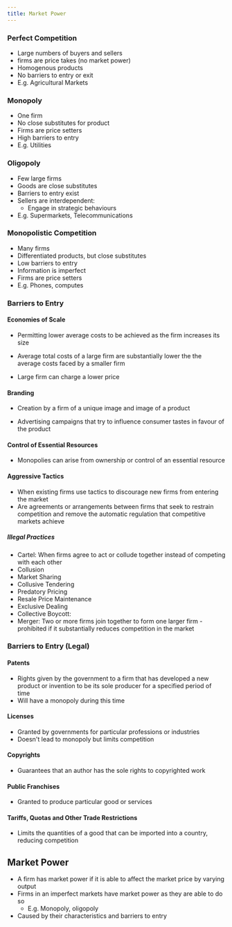 ```yaml
---
title: Market Power
---
```


### Perfect Competition
- Large numbers of buyers and sellers
- firms are price takes (no market power)
- Homogenous products
- No barriers to entry or exit
- E.g. Agricultural Markets

### Monopoly
- One firm
- No close substitutes for product
- Firms are price setters
- High barriers to entry
- E.g. Utilities

### Oligopoly
- Few large firms
- Goods are close substitutes
- Barriers to entry exist
- Sellers are interdependent:
	- Engage in strategic behaviours
- E.g. Supermarkets, Telecommunications

### Monopolistic Competition
- Many firms
- Differentiated products, but close substitutes
- Low barriers to entry
- Information is imperfect
- Firms are price setters
- E.g. Phones, computes


### Barriers to Entry
#### Economies of Scale
- Permitting lower average costs to be achieved as the firm increases its size
  
- Average total costs of a large firm are substantially lower the the average costs faced by a smaller firm
- Large firm can charge a lower price

#### Branding
- Creation by a firm of a unique image and image of a product
  
- Advertising campaigns that try to influence consumer tastes in favour of the product

#### Control of Essential Resources
- Monopolies can arise from ownership or control of an essential resource

#### Aggressive Tactics
- When existing firms use tactics to discourage new firms from entering the market
- Are agreements or arrangements between firms that seek to restrain competition and remove the automatic regulation that competitive markets achieve

##### Illegal Practices
- Cartel: When firms agree to act or collude together instead of competing with each other
- Collusion
- Market Sharing
- Collusive Tendering
- Predatory Pricing
- Resale Price Maintenance
- Exclusive Dealing
- Collective Boycott:
- Merger: Two or more firms join together to form one larger firm - prohibited if it substantially reduces competition in the market
  
  
### Barriers to Entry (Legal)
#### Patents
- Rights given by the government to a firm that has developed a new product or invention to be its sole producer for a specified period of time
- Will have a monopoly during this time

#### Licenses
- Granted by governments for particular professions or industries
- Doesn't lead to monopoly but limits competition

#### Copyrights
- Guarantees that an author has the sole rights to copyrighted work

#### Public Franchises
- Granted to produce particular good or services

#### Tariffs, Quotas and Other Trade Restrictions
- Limits the quantities of a good that can be imported into a country, reducing competition

## Market Power
- A firm has market power if it is able to affect the market price by varying output
- Firms in an imperfect markets have market power as they are able to do so
	- E.g. Monopoly, oligopoly
- Caused by their characteristics and barriers to entry

















